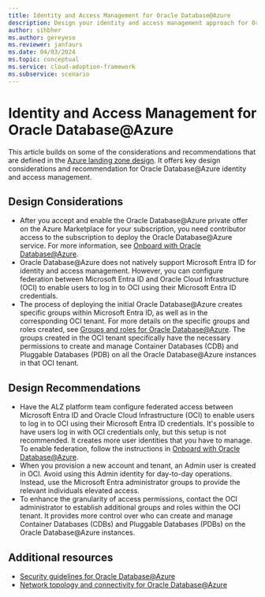 ```yaml
---
title: Identity and Access Management for Oracle Database@Azure
description: Design your identity and access management approach for Oracle Database@Azure.
author: sihbher
ms.author: gereyeso
ms.reviewer: janfaurs
ms.date: 04/03/2024
ms.topic: conceptual
ms.service: cloud-adoption-framework
ms.subservice: scenario
---
```

# Identity and Access Management for Oracle Database@Azure

This article builds on some of the considerations and recommendations that are defined in the [Azure landing zone design](/azure/cloud-adoption-framework/ready/landing-zone/). It offers key design considerations and recommendation for Oracle Database@Azure identity and access management.

## Design Considerations

- After you accept and enable the Oracle Database@Azure private offer on the Azure Marketplace for your subscription, you need contributor access to the subscription to deploy the Oracle Database@Azure service. For more information, see [Onboard with Oracle Database@Azure](/azure/oracle/oracle-db/onboard-oracle-database).
- Oracle Database@Azure does not natively support Microsoft Entra ID for identity and access management. However, you can configure federation between Microsoft Entra ID and Oracle Cloud Infrastructure (OCI) to enable users to log in to OCI using their Microsoft Entra ID credentials.
- The process of deploying the initial Oracle Database@Azure creates specific groups within Microsoft Entra ID, as well as in the corresponding OCI tenant. For more details on the specific groups and roles created, see [Groups and roles for Oracle Database@Azure](/azure/oracle/oracle-db/oracle-database-groups-roles). The groups created in the OCI tenant specifically have the necessary permissions to create and manage Container Databases (CDB) and Pluggable Databases (PDB) on all the Oracle Database@Azure instances in that OCI tenant.

## Design Recommendations

- Have the ALZ platform team configure federated access between Microsoft Entra ID and Oracle Cloud Infrastructure (OCI) to enable users to log in to OCI using their Microsoft Entra ID credentials. It's possible to have users log in with OCI credentials only, but this setup is not recommended. It creates more user identities that you have to manage. To enable federation, follow the instructions in [Onboard with Oracle Database@Azure](/azure/oracle/oracle-db/onboard-oracle-database#step-3-optional-create-identity-federation-using-azures-identity-service).
- When you provision a new account and tenant, an Admin user is created in OCI. Avoid using this Admin identity for day-to-day operations. Instead, use the Microsoft Entra administrator groups to provide the relevant individuals elevated access.
- To enhance the granularity of access permissions, contact the OCI administrator to establish additional groups and roles within the OCI tenant. It provides more control over who can create and manage Container Databases (CDBs) and Pluggable Databases (PDBs) on the Oracle Database@Azure instances.

## Additional resources

- [Security guidelines for Oracle Database@Azure](oracle-security-overview-odaa.md)
- [Network topology and connectivity for Oracle Database@Azure](oracle-network-topology-odaa.md)
